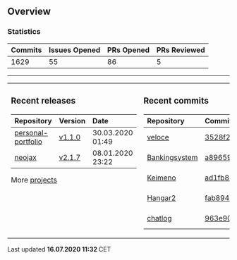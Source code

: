 ## Overview

### Statistics

<!-- statistics starts -->
| Commits | Issues Opened | PRs Opened | PRs Reviewed |
| :- | :- | :- | :- |
| 1629 | 55 | 86 | 5 |
<!-- statistics ends -->

---

<table><tr><td valign="top">

### Recent releases

<!-- recent_releases starts -->
| Repository | Version | Date |
| :- | :- | :- |
| [personal-portfolio](https://github.com/Keimeno/personal-portfolio) | [v1.1.0](https://github.com/Keimeno/personal-portfolio/releases/tag/v1.1.0) | 30.03.2020 01:49 |
| [neojax](https://github.com/Keimeno/neojax) | [v2.1.7](https://github.com/Keimeno/neojax/releases/tag/v2.1.7) | 08.01.2020 23:22 |
<!-- recent_releases ends -->

More [projects](https://github.com/Keimeno?tab=repositories)

</td><td valign="top">

### Recent commits

<!-- recent_commits starts -->
| Repository | Commit | Date |
| :- | :- | :- |      
| [veloce](https://github.com/Keimeno/veloce) | [3528f2d](https://github.com/Keimeno/veloce/commit/3528f2d67506eaca8bc1cbfada32cd770d08061d) | 15.07.2020 23:58 |
| [Bankingsystem](https://github.com/WHG-Students/Bankingsystem) | [a89659a](https://github.com/WHG-Students/Bankingsystem/commit/a89659a41567bdf042ef0310eb76f9aefa5fec73) | 14.07.2020 21:24 |
| [Keimeno](https://github.com/Keimeno/Keimeno) | [ad1fb8c](https://github.com/Keimeno/Keimeno/commit/ad1fb8c28d15dc49f40f7b9268e1c710d96e0f2e) | 13.07.2020 15:27 |
| [Hangar2](https://github.com/MiniDigger/Hangar2) | [fab8943](https://github.com/MiniDigger/Hangar2/commit/fab89436f4d4e79a751cfe67964a053ac199e11b) | 12.07.2020 15:53 |
| [chatlog](https://github.com/Keimeno/chatlog) | [963e90c](https://github.com/Keimeno/chatlog/commit/963e90ccb1647feda2d34c9a7635c8a3f53a33cc) | 12.07.2020 14:53 |
<!-- recent_commits ends -->

</td></tr></table>

<p>
Last updated 
<b>
<!-- last_updated starts -->
16.07.2020 11:32
<!-- last_updated ends -->
</b>
CET
</p>
